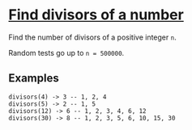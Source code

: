 # [Find divisors of a number](https://www.codewars.com/kata/find-divisors-of-a-number "https://www.codewars.com/kata/542c0f198e077084c0000c2e")

Find the number of divisors of a positive integer `n`.

Random tests go up to `n = 500000`.

## Examples
```
divisors(4) -> 3 -- 1, 2, 4
divisors(5) -> 2 -- 1, 5
divisors(12) -> 6 -- 1, 2, 3, 4, 6, 12
divisors(30) -> 8 -- 1, 2, 3, 5, 6, 10, 15, 30
```